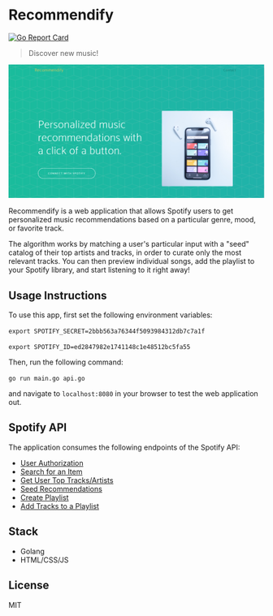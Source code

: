 
# Recommendify

[![Go Report Card](https://goreportcard.com/badge/github.com/akshay-sharma1/cis193-recommendify)](https://goreportcard.com/report/github.com/akshay-sharma1/cis193-recommendify)

> Discover new music!

![](landingPage.png)

Recommendify is a web application that allows Spotify users to get personalized music recommendations based on a particular genre, mood, or favorite track. 

The algorithm works by matching a user's particular input with a "seed" catalog of their top artists and tracks, in order to 
curate only the most relevant tracks. You can then preview individual songs, add the playlist to your Spotify library, and start listening to it right away!

## Usage Instructions
To use this app, first set the following environment variables:

``export SPOTIFY_SECRET=2bbb563a76344f5093984312db7c7a1f``

``export SPOTIFY_ID=ed2847982e1741148c1e48512bc5fa55``

Then, run the following command: 

``go run main.go api.go`` 

and navigate to ``localhost:8080`` in your browser to test the web application out.


## Spotify API
The application consumes the following endpoints of the Spotify API:
 * [User Authorization](https://developer.spotify.com/documentation/general/guides/authorization-guide/)
 * [Search for an Item](https://developer.spotify.com/documentation/web-api/reference/search/search/)
 * [Get User Top Tracks/Artists](https://developer.spotify.com/documentation/web-api/reference/personalization/get-users-top-artists-and-tracks/)
 * [Seed Recommendations](https://developer.spotify.com/web-api/get-recommendations/)
 * [Create Playlist](https://developer.spotify.com/documentation/web-api/reference/playlists/create-playlist/)
 * [Add Tracks to a Playlist](https://developer.spotify.com/documentation/web-api/reference/playlists/add-tracks-to-playlist/)
 

## Stack
* Golang
* HTML/CSS/JS


##  License
MIT

